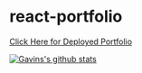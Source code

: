 # react-portfolio

[Click Here for Deployed Portfolio](https://gavinreid0.github.io/react-portfolio/)

  [![Gavins's github stats](https://github-readme-stats.vercel.app/api?username=gavinreid0&theme=blue-green)](https://github.com/gavinreid0/github-readme-stats)

